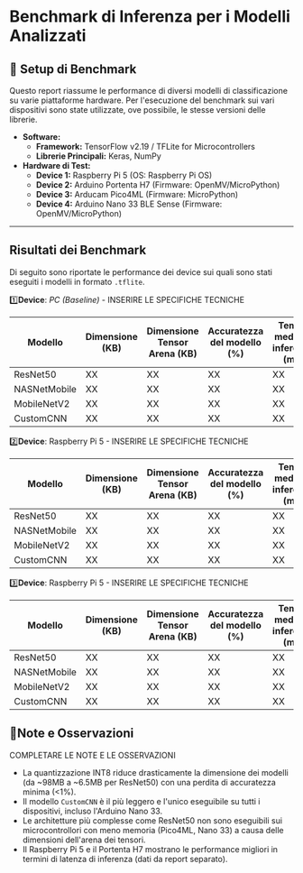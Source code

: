 # Benchmark di Inferenza per i Modelli Analizzati

## 🔧 Setup di Benchmark

Questo report riassume le performance di diversi modelli di classificazione su varie piattaforme hardware. Per l'esecuzione del benchmark sui vari dispositivi sono state utilizzate, ove possibile, le stesse versioni delle librerie.

* **Software:**
    * **Framework:** TensorFlow v2.19 / TFLite for Microcontrollers
    * **Librerie Principali:** Keras, NumPy
* **Hardware di Test:**
    * **Device 1:** Raspberry Pi 5 (OS: Raspberry Pi OS)
    * **Device 2:** Arduino Portenta H7 (Firmware: OpenMV/MicroPython)
    * **Device 3:** Arducam Pico4ML (Firmware: MicroPython)
    * **Device 4:** Arduino Nano 33 BLE Sense (Firmware: OpenMV/MicroPython)

---

## Risultati dei Benchmark
Di seguito sono riportate le performance dei device sui quali sono stati eseguiti i modelli in formato `.tflite`. 

1️⃣**Device**: *PC (Baseline)* - INSERIRE LE SPECIFICHE TECNICHE

| Modello      | Dimensione (KB) | Dimensione Tensor Arena (KB)|Accuratezza del modello (%) | Tempo medio di inferenza (ms) |
| ------------ | --------------- | --------------------------- | -------------------------- | ------------------------------|
| ResNet50     |        XX       |             XX              |             XX             |            XX                 |
| NASNetMobile |        XX       |             XX              |             XX             |            XX                 |
| MobileNetV2  |        XX       |             XX              |             XX             |            XX                 |
| CustomCNN    |        XX       |             XX              |             XX             |            XX                 |

2️⃣**Device**: Raspberry Pi 5 - INSERIRE LE SPECIFICHE TECNICHE

| Modello      | Dimensione (KB) | Dimensione Tensor Arena (KB)|Accuratezza del modello (%) | Tempo medio di inferenza (ms) |
| ------------ | --------------- | --------------------------- | -------------------------- | ------------------------------|
| ResNet50     |        XX       |             XX              |             XX             |            XX                 |
| NASNetMobile |        XX       |             XX              |             XX             |            XX                 |
| MobileNetV2  |        XX       |             XX              |             XX             |            XX                 |
| CustomCNN    |        XX       |             XX              |             XX             |            XX                 |

3️⃣**Device**: Raspberry Pi 5 - INSERIRE LE SPECIFICHE TECNICHE

| Modello      | Dimensione (KB) | Dimensione Tensor Arena (KB)|Accuratezza del modello (%) | Tempo medio di inferenza (ms) |
| ------------ | --------------- | --------------------------- | -------------------------- | ------------------------------|
| ResNet50     |        XX       |             XX              |             XX             |            XX                 |
| NASNetMobile |        XX       |             XX              |             XX             |            XX                 |
| MobileNetV2  |        XX       |             XX              |             XX             |            XX                 |
| CustomCNN    |        XX       |             XX              |             XX             |            XX                 |



## 📒Note e Osservazioni

COMPLETARE LE NOTE E LE OSSERVAZIONI

* La quantizzazione INT8 riduce drasticamente la dimensione dei modelli (da ~98MB a ~6.5MB per ResNet50) con una perdita di accuratezza minima (<1%).
* Il modello `CustomCNN` è il più leggero e l'unico eseguibile su tutti i dispositivi, incluso l'Arduino Nano 33.
* Le architetture più complesse come ResNet50 non sono eseguibili sui microcontrollori con meno memoria (Pico4ML, Nano 33) a causa delle dimensioni dell'arena dei tensori.
* Il Raspberry Pi 5 e il Portenta H7 mostrano le performance migliori in termini di latenza di inferenza (dati da report separato).